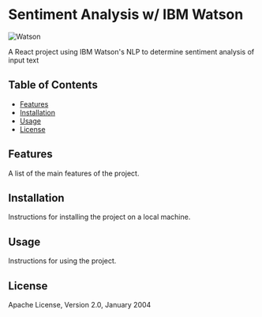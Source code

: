 # Sentiment Analysis w/ IBM Watson

![Watson](https://img.stackshare.io/service/4696/preview.png)

A React project using IBM Watson's NLP to determine sentiment analysis of input text

## Table of Contents

- [Features](#features)
- [Installation](#installation)
- [Usage](#usage)
- [License](#license)

## Features

A list of the main features of the project.

## Installation

Instructions for installing the project on a local machine.

## Usage

Instructions for using the project.

## License

Apache License, Version 2.0, January 2004
